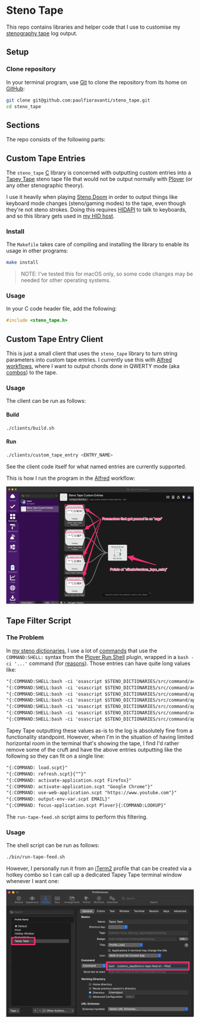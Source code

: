 # Steno Tape

This repo contains libraries and helper code that I use to customise my
[stenography tape][] log output.

## Setup

### Clone repository

In your terminal program, use [Git][] to clone the repository from its home on
[GitHub][]:

```sh
git clone git@github.com:paulfioravanti/steno_tape.git
cd steno_tape
```

## Sections

The repo consists of the following parts:

## Custom Tape Entries

The `steno_tape` [C][] library is concerned with outputting custom entries into
a [Tapey Tape][] steno tape file that would not be output normally with
[Plover][] (or any other stenographic theory).

I use it heavily when playing [Steno Doom][] in order to output things like
keyboard mode changes (steno/gaming modes) to the tape, even though they're not
steno strokes. Doing this requires [HIDAPI][] to talk to keyboards, and so this
library gets used in [my HID host][].

### Install

The `Makefile` takes care of compiling and installing the library to enable its
usage in other programs:

```sh
make install
```

> NOTE: I've tested this for macOS only, so some code changes may be needed
> for other operating systems.

### Usage

In your C code header file, add the following:

```c
#include <steno_tape.h>
```

## Custom Tape Entry Client

This is just a small client that uses the `steno_tape` library to turn string
parameters into custom tape entries. I currently use this with
[Alfred workflows][], where I want to output chords done in QWERTY mode
(aka [combos][]) to the tape.

### Usage

The client can be run as follows:

#### Build

```sh
./clients/build.sh
```

#### Run

```sh
./clients/custom_tape_entry <ENTRY_NAME>
```

See the client code itself for what named entries are currently supported.

This is how I run the program in the [Alfred][] workflow:

![Alfred workflow][Alfred workflow image url]

## Tape Filter Script

### The Problem

In [my steno dictionaries][], I use a lot of [commands][] that use the
`COMMAND:SHELL:` syntax from the [Plover Run Shell][] plugin, wrapped in a
`bash -ci '...'` command (for [reasons][]). Those entries can have quite long
values like:

```txt
"{:COMMAND:SHELL:bash -ci 'osascript $STENO_DICTIONARIES/src/command/actions/load.scpt'}"
"{:COMMAND:SHELL:bash -ci 'osascript $STENO_DICTIONARIES/src/command/actions/refresh.scpt'}{^^}"
"{:COMMAND:SHELL:bash -ci 'osascript $STENO_DICTIONARIES/src/command/application/activate-application.scpt Firefox'}"
"{:COMMAND:SHELL:bash -ci 'osascript $STENO_DICTIONARIES/src/command/application/activate-application.scpt \"Google Chrome\"'}"
"{:COMMAND:SHELL:bash -ci 'osascript $STENO_DICTIONARIES/src/command/application/use-web-application.scpt \"https://www.youtube.com\"'}"
"{:COMMAND:SHELL:bash -ci 'osascript $STENO_DICTIONARIES/src/command/actions/output-env-var.scpt EMAIL'}"
"{:COMMAND:SHELL:bash -ci 'osascript $STENO_DICTIONARIES/src/command/application/focus-application.scpt Plover'}{:COMMAND:LOOKUP}"
```

Tapey Tape outputting these values as-is to the log is absolutely fine from a
functionality standpoint. However, when I'm in the situation of having limited
horizontal room in the terminal that's showing the tape, I find I'd rather
remove some of the cruft and have the above entries outputting like the
following so they can fit on a single line:

```txt
"{:COMMAND: load.scpt}"
"{:COMMAND: refresh.scpt}{^^}"
"{:COMMAND: activate-application.scpt Firefox}"
"{:COMMAND: activate-application.scpt "Google Chrome"}"
"{:COMMAND: use-web-application.scpt "https://www.youtube.com"}"
"{:COMMAND: output-env-var.scpt EMAIL}"
"{:COMMAND: focus-application.scpt Plover}{:COMMAND:LOOKUP}"
```

The `run-tape-feed.sh` script aims to perform this filtering.

### Usage

The shell script can be run as follows:

```sh
./bin/run-tape-feed.sh
```

However, I personally run it from an [iTerm2][] profile that can be created via
a hotkey combo so I can call up a dedicated Tapey Tape terminal window whenever
I want one:

![iTerm2 Tapey Tape profile][iTerm2 Tapey Tape profile image url]

[Alfred]: https://www.alfredapp.com/
[Alfred workflows]: https://github.com/paulfioravanti/dotfiles/tree/master/macos/alfred
[C]: https://en.wikipedia.org/wiki/C_(programming_language)
[combos]: https://github.com/qmk/qmk_firmware/blob/master/docs/feature_combo.md
[commands]: https://github.com/paulfioravanti/steno-dictionaries/blob/main/dictionaries/command.md
[Git]: https://git-scm.com/
[GitHub]: https://github.com/
[HIDAPI]: https://github.com/libusb/hidapi
[iTerm2]: https://iterm2.com/
[iTerm2 Tapey Tape profile image url]: ./assets/iterm2-tape-config.jpg
[Alfred workflow image url]: ./assets/custom-tape-entries.jpg
[my HID host]: https://github.com/paulfioravanti/hid_hosts
[my steno dictionaries]: https://github.com/paulfioravanti/steno-dictionaries
[Plover]: https://github.com/openstenoproject/plover/
[Plover Run Shell]: https://github.com/user202729/plover_run_shell
[reasons]: https://github.com/user202729/plover_run_shell/issues/3#issuecomment-992059691
[Steno Doom]: https://www.paulfioravanti.com/blog/steno-gaming-doom-typist/
[stenography tape]: https://en.wikipedia.org/wiki/Stenotype#Example
[Tapey Tape]: https://github.com/rabbitgrowth/plover-tapey-tape
